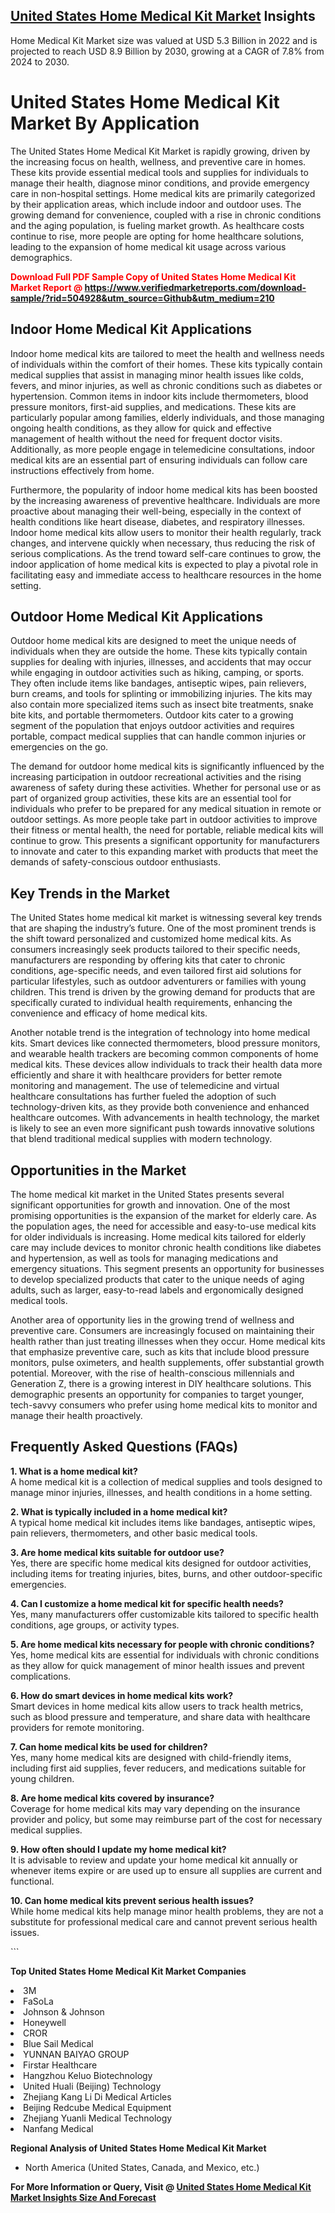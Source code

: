 <h2><a href="https://www.verifiedmarketreports.com/download-sample/?rid=504928&amp;utm_source=Github&amp;utm_medium=210" target="_blank">United States Home Medical Kit Market</a> Insights</h2><p>Home Medical Kit Market size was valued at USD 5.3 Billion in 2022 and is projected to reach USD 8.9 Billion by 2030, growing at a CAGR of 7.8% from 2024 to 2030.</p><p><h1>United States Home Medical Kit Market By Application</h1><p>The United States Home Medical Kit Market is rapidly growing, driven by the increasing focus on health, wellness, and preventive care in homes. These kits provide essential medical tools and supplies for individuals to manage their health, diagnose minor conditions, and provide emergency care in non-hospital settings. Home medical kits are primarily categorized by their application areas, which include indoor and outdoor uses. The growing demand for convenience, coupled with a rise in chronic conditions and the aging population, is fueling market growth. As healthcare costs continue to rise, more people are opting for home healthcare solutions, leading to the expansion of home medical kit usage across various demographics. <strong><p><span class=""><span style="color: #ff0000;"><strong>Download Full PDF Sample Copy of United States Home Medical Kit Market Report</strong> @ </span><a href="https://www.verifiedmarketreports.com/download-sample/?rid=504928&amp;utm_source=Github&amp;utm_medium=210" target="_blank">https://www.verifiedmarketreports.com/download-sample/?rid=504928&amp;utm_source=Github&amp;utm_medium=210</a></span></p></strong></p><h2>Indoor Home Medical Kit Applications</h2><p>Indoor home medical kits are tailored to meet the health and wellness needs of individuals within the comfort of their homes. These kits typically contain medical supplies that assist in managing minor health issues like colds, fevers, and minor injuries, as well as chronic conditions such as diabetes or hypertension. Common items in indoor kits include thermometers, blood pressure monitors, first-aid supplies, and medications. These kits are particularly popular among families, elderly individuals, and those managing ongoing health conditions, as they allow for quick and effective management of health without the need for frequent doctor visits. Additionally, as more people engage in telemedicine consultations, indoor medical kits are an essential part of ensuring individuals can follow care instructions effectively from home.</p><p>Furthermore, the popularity of indoor home medical kits has been boosted by the increasing awareness of preventive healthcare. Individuals are more proactive about managing their well-being, especially in the context of health conditions like heart disease, diabetes, and respiratory illnesses. Indoor home medical kits allow users to monitor their health regularly, track changes, and intervene quickly when necessary, thus reducing the risk of serious complications. As the trend toward self-care continues to grow, the indoor application of home medical kits is expected to play a pivotal role in facilitating easy and immediate access to healthcare resources in the home setting.</p><h2>Outdoor Home Medical Kit Applications</h2><p>Outdoor home medical kits are designed to meet the unique needs of individuals when they are outside the home. These kits typically contain supplies for dealing with injuries, illnesses, and accidents that may occur while engaging in outdoor activities such as hiking, camping, or sports. They often include items like bandages, antiseptic wipes, pain relievers, burn creams, and tools for splinting or immobilizing injuries. The kits may also contain more specialized items such as insect bite treatments, snake bite kits, and portable thermometers. Outdoor kits cater to a growing segment of the population that enjoys outdoor activities and requires portable, compact medical supplies that can handle common injuries or emergencies on the go.</p><p>The demand for outdoor home medical kits is significantly influenced by the increasing participation in outdoor recreational activities and the rising awareness of safety during these activities. Whether for personal use or as part of organized group activities, these kits are an essential tool for individuals who prefer to be prepared for any medical situation in remote or outdoor settings. As more people take part in outdoor activities to improve their fitness or mental health, the need for portable, reliable medical kits will continue to grow. This presents a significant opportunity for manufacturers to innovate and cater to this expanding market with products that meet the demands of safety-conscious outdoor enthusiasts.</p><h2>Key Trends in the Market</h2><p>The United States home medical kit market is witnessing several key trends that are shaping the industry’s future. One of the most prominent trends is the shift toward personalized and customized home medical kits. As consumers increasingly seek products tailored to their specific needs, manufacturers are responding by offering kits that cater to chronic conditions, age-specific needs, and even tailored first aid solutions for particular lifestyles, such as outdoor adventurers or families with young children. This trend is driven by the growing demand for products that are specifically curated to individual health requirements, enhancing the convenience and efficacy of home medical kits.</p><p>Another notable trend is the integration of technology into home medical kits. Smart devices like connected thermometers, blood pressure monitors, and wearable health trackers are becoming common components of home medical kits. These devices allow individuals to track their health data more efficiently and share it with healthcare providers for better remote monitoring and management. The use of telemedicine and virtual healthcare consultations has further fueled the adoption of such technology-driven kits, as they provide both convenience and enhanced healthcare outcomes. With advancements in health technology, the market is likely to see an even more significant push towards innovative solutions that blend traditional medical supplies with modern technology.</p><h2>Opportunities in the Market</h2><p>The home medical kit market in the United States presents several significant opportunities for growth and innovation. One of the most promising opportunities is the expansion of the market for elderly care. As the population ages, the need for accessible and easy-to-use medical kits for older individuals is increasing. Home medical kits tailored for elderly care may include devices to monitor chronic health conditions like diabetes and hypertension, as well as tools for managing medications and emergency situations. This segment presents an opportunity for businesses to develop specialized products that cater to the unique needs of aging adults, such as larger, easy-to-read labels and ergonomically designed medical tools.</p><p>Another area of opportunity lies in the growing trend of wellness and preventive care. Consumers are increasingly focused on maintaining their health rather than just treating illnesses when they occur. Home medical kits that emphasize preventive care, such as kits that include blood pressure monitors, pulse oximeters, and health supplements, offer substantial growth potential. Moreover, with the rise of health-conscious millennials and Generation Z, there is a growing interest in DIY healthcare solutions. This demographic presents an opportunity for companies to target younger, tech-savvy consumers who prefer using home medical kits to monitor and manage their health proactively.</p><h2>Frequently Asked Questions (FAQs)</h2><p><strong>1. What is a home medical kit?</strong><br> A home medical kit is a collection of medical supplies and tools designed to manage minor injuries, illnesses, and health conditions in a home setting.</p><p><strong>2. What is typically included in a home medical kit?</strong><br> A typical home medical kit includes items like bandages, antiseptic wipes, pain relievers, thermometers, and other basic medical tools.</p><p><strong>3. Are home medical kits suitable for outdoor use?</strong><br> Yes, there are specific home medical kits designed for outdoor activities, including items for treating injuries, bites, burns, and other outdoor-specific emergencies.</p><p><strong>4. Can I customize a home medical kit for specific health needs?</strong><br> Yes, many manufacturers offer customizable kits tailored to specific health conditions, age groups, or activity types.</p><p><strong>5. Are home medical kits necessary for people with chronic conditions?</strong><br> Yes, home medical kits are essential for individuals with chronic conditions as they allow for quick management of minor health issues and prevent complications.</p><p><strong>6. How do smart devices in home medical kits work?</strong><br> Smart devices in home medical kits allow users to track health metrics, such as blood pressure and temperature, and share data with healthcare providers for remote monitoring.</p><p><strong>7. Can home medical kits be used for children?</strong><br> Yes, many home medical kits are designed with child-friendly items, including first aid supplies, fever reducers, and medications suitable for young children.</p><p><strong>8. Are home medical kits covered by insurance?</strong><br> Coverage for home medical kits may vary depending on the insurance provider and policy, but some may reimburse part of the cost for necessary medical supplies.</p><p><strong>9. How often should I update my home medical kit?</strong><br> It is advisable to review and update your home medical kit annually or whenever items expire or are used up to ensure all supplies are current and functional.</p><p><strong>10. Can home medical kits prevent serious health issues?</strong><br> While home medical kits help manage minor health problems, they are not a substitute for professional medical care and cannot prevent serious health issues.</p>```</p><p><strong>Top United States Home Medical Kit Market Companies</strong></p><div data-test-id=""><p><li>3M</li><li> FaSoLa</li><li> Johnson & Johnson</li><li> Honeywell</li><li> CROR</li><li> Blue Sail Medical</li><li> YUNNAN BAIYAO GROUP</li><li> Firstar Healthcare</li><li> Hangzhou Keluo Biotechnology</li><li> United Huali (Beijing) Technology</li><li> Zhejiang Kang Li Di Medical Articles</li><li> Beijing Redcube Medical Equipment</li><li> Zhejiang Yuanli Medical Technology</li><li> Nanfang Medical</li></p><div><strong>Regional Analysis of&nbsp;United States Home Medical Kit Market</strong></div><ul><li dir="ltr"><p dir="ltr">North America&nbsp;(United States, Canada, and Mexico, etc.)</p></li></ul><p><strong>For More Information or Query, Visit @&nbsp;</strong><strong><a href="https://www.verifiedmarketreports.com/product/home-medical-kit-market/?utm_source=Github&amp;utm_medium=210" target="_blank">United States Home Medical Kit Market Insights Size And Forecast</a></strong></p></div>
